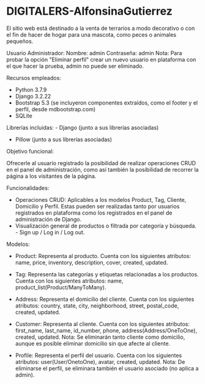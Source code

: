 # DIGITALERS-AlfonsinaGutierrez

El sitio web está destinado a la venta de terrarios a modo decorativo o con el fin de hacer de hogar para una mascota, como peces o animales pequeños.

Usuario Administrador: 
Nombre: admin
Contraseña: admin
Nota: Para probar la opción "Eliminar perfil" crear un nuevo usuario en plataforma con el que hacer la prueba, admin no puede ser eliminado.

Recursos empleados:
- Python 3.7.9
- Django 3.2.22
- Bootstrap 5.3 (se incluyeron componentes extraídos, como el footer y el perfil, desde mdbootstrap.com)
- ​SQLite


Librerías incluidas:
​- Django (junto a sus librerías asociadas)
- ​Pillow (junto a sus librerías asociadas)




Objetivo funcional: 

Ofrecerle al usuario registrado la posibilidad de realizar operaciones CRUD en el panel de administración, como así también la posibilidad de recorrer la página a los visitantes de la página.


Funcionalidades: 

- ​Operaciones CRUD: Aplicables a los modelos Product, Tag, Cliente, Domicilio y Perfil. Estas pueden ser realizadas tanto por usuarios registrados en plataforma como los registrados en el panel de administración de Django.
- ​Visualización general de productos o filtrada por categoría y búsqueda.
​- Sign up / Log in / Log out.


Modelos: 
- ​Product: Representa al producto. Cuenta con los siguientes atributos: name, price, inventory, description, cover, created, updated.
  
- ​Tag: Representa las categorías y etiquetas relacionadas a los productos. Cuenta con los siguientes atributos: name, product_list(Product/ManyToMany).
  
- Address: Representa el domicilio del cliente. Cuenta con los siguientes atributos: country, state, city, neighborhood, street, postal_code,  created, updated.

- ​Customer: Representa al cliente. Cuenta con los siguientes atributos: first_name, last_name, id_number, phone, address(Address/OneToOne), created, updated.
Nota: Se eliminarán tanto cliente como domicilio, aunque es posible eliminar domicilio sin que afecte al cliente.

- Profile: Representa el perfil del usuario. Cuenta con los siguientes atributos: user(User/OnetoOne), avatar, created, updated.
Nota: De eliminarse el perfil, se eliminara también el usuario asociado (no aplica a admin).

